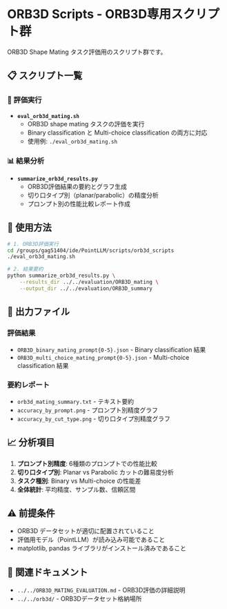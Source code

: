 # ORB3D Scripts - ORB3D専用スクリプト群

ORB3D Shape Mating タスク評価用のスクリプト群です。

## 📋 スクリプト一覧

### 🧪 **評価実行**
- **`eval_orb3d_mating.sh`**
  - ORB3D shape mating タスクの評価を実行
  - Binary classification と Multi-choice classification の両方に対応
  - 使用例: `./eval_orb3d_mating.sh`

### 📊 **結果分析**
- **`summarize_orb3d_results.py`**
  - ORB3D評価結果の要約とグラフ生成
  - 切り口タイプ別（planar/parabolic）の精度分析
  - プロンプト別の性能比較レポート作成

## 🚀 使用方法

```bash
# 1. ORB3D評価実行
cd /groups/gag51404/ide/PointLLM/scripts/orb3d_scripts
./eval_orb3d_mating.sh

# 2. 結果要約
python summarize_orb3d_results.py \
    --results_dir ../../evaluation/ORB3D_mating \
    --output_dir ../../evaluation/ORB3D_summary
```

## 📁 出力ファイル

### 評価結果
- `ORB3D_binary_mating_prompt{0-5}.json` - Binary classification 結果
- `ORB3D_multi_choice_mating_prompt{0-5}.json` - Multi-choice classification 結果

### 要約レポート
- `orb3d_mating_summary.txt` - テキスト要約
- `accuracy_by_prompt.png` - プロンプト別精度グラフ
- `accuracy_by_cut_type.png` - 切り口タイプ別精度グラフ

## 📈 分析項目

1. **プロンプト別精度**: 6種類のプロンプトでの性能比較
2. **切り口タイプ別**: Planar vs Parabolic カットの難易度分析
3. **タスク種別**: Binary vs Multi-choice の性能差
4. **全体統計**: 平均精度、サンプル数、信頼区間

## ⚠️ 前提条件

- ORB3D データセットが適切に配置されていること
- 評価用モデル（PointLLM）が読み込み可能であること
- matplotlib, pandas ライブラリがインストール済みであること

## 🔗 関連ドキュメント

- `../../ORB3D_MATING_EVALUATION.md` - ORB3D評価の詳細説明
- `../../orb3d/` - ORB3Dデータセット格納場所 
